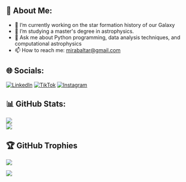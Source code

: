 ## 💫 About Me:

- 🔭 I’m currently working on the star formation history of our Galaxy
- 🌱 I’m studying a master's degree in astrophysics.
- 💬 Ask me about Python programming, data analysis techniques, and computational astrophysics
- 📫 How to reach me: mirabaltar@gmail.com

## 🌐 Socials:
[![LinkedIn](https://img.shields.io/badge/LinkedIn-%230077B5.svg?logo=linkedin&logoColor=white)](https://www.linkedin.com/in/davidmirabalbetancort/)
[![TikTok](https://img.shields.io/badge/TikTok-%23000000.svg?logo=tiktok&logoColor=white)](https://www.tiktok.com/@dxvidmb)
[![Instagram](https://img.shields.io/badge/Instagram-%23E4405F.svg?logo=Instagram&logoColor=white)](https://instagram.com/dxvidmb/) 


## 📊 GitHub Stats:
![](https://github-readme-streak-stats.herokuapp.com/?user=DavidMirabal&theme=dark&hide_border=false)<br/>
![](https://github-readme-stats.vercel.app/api/top-langs/?username=DavidMirabal&theme=dark&hide_border=false&include_all_commits=true&count_private=true&layout=compact)

## 🏆 GitHub Trophies
![](https://github-profile-trophy.vercel.app/?username=DavidMirabal&theme=radical&no-frame=false&no-bg=true&margin-w=4)

[![](https://visitcount.itsvg.in/api?id=DavidMirabal&label=Profile%20Views&color=8&icon=5&pretty=true)](https://visitcount.itsvg.in)

<meta name="google-site-verification" content="rcBKiCp47P07OxVwx5sqG2AmkW32bk0_ApLd1e-25n0" />
